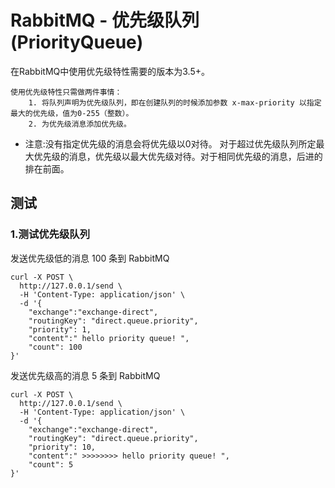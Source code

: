# RabbitMQ - 优先级队列(PriorityQueue)
在RabbitMQ中使用优先级特性需要的版本为3.5+。

    使用优先级特性只需做两件事情：
        1. 将队列声明为优先级队列，即在创建队列的时候添加参数 x-max-priority 以指定最大的优先级，值为0-255（整数）。
        2. 为优先级消息添加优先级。
* 注意:没有指定优先级的消息会将优先级以0对待。 对于超过优先级队列所定最大优先级的消息，优先级以最大优先级对待。对于相同优先级的消息，后进的排在前面。

## 测试
### 1.测试优先级队列
      
发送优先级低的消息 100 条到 RabbitMQ

    curl -X POST \
      http://127.0.0.1/send \
      -H 'Content-Type: application/json' \
      -d '{
        "exchange":"exchange-direct",
        "routingKey": "direct.queue.priority",
        "priority": 1,
        "content":" hello priority queue! ",
        "count": 100
    }'
    
发送优先级高的消息 5 条到 RabbitMQ

    curl -X POST \
      http://127.0.0.1/send \
      -H 'Content-Type: application/json' \
      -d '{
        "exchange":"exchange-direct",
        "routingKey": "direct.queue.priority",
        "priority": 10,
        "content":" >>>>>>>> hello priority queue! ",
        "count": 5
    }'